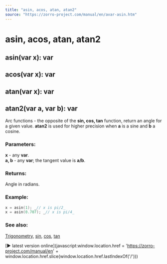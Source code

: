 ```yaml
---
title: "asin, acos, atan, atan2"
source: "https://zorro-project.com/manual/en/avar-asin.htm"
---
```


# asin, acos, atan, atan2

## asin(var x): var

## acos(var x): var

## atan(var x): var

## atan2(var a, var b): var

Arc functions - the opposite of the **sin, cos, tan** function, return an angle for a given value. **atan2** is used for higher precision when **a** is a sine and **b** a cosine.

### Parameters:

**x** - any **var**.  
**a, b** - any **var**; the tangent value is **a/b**.

### Returns:

Angle in radians.  

### Example:

```c
x = asin(1); _// x is pi/2_
x = asin(0.707); _// x is pi/4_
```

### See also:

[](aTrigonometry.md)[Trigonometry](aTrigonometry.md), [sin](avar-sin.md), [cos](avar-sin.md), [tan](avar-sin.md)

[► latest version online](javascript:window.location.href = 'https://zorro-project.com/manual/en' + window.location.href.slice\(window.location.href.lastIndexOf\('/'\)\))